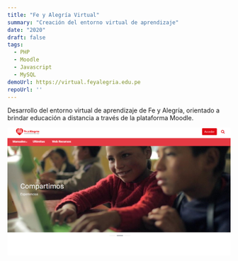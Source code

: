 ```yaml
---
title: "Fe y Alegría Virtual"
summary: "Creación del entorno virtual de aprendizaje"
date: "2020"
draft: false
tags:
  - PHP
  - Moodle
  - Javascript
  - MySQL
demoUrl: https://virtual.feyalegria.edu.pe
repoUrl: ''
---
```


Desarrollo del entorno virtual de aprendizaje de Fe y Alegría, orientado a brindar educación a distancia a través de la
plataforma Moodle.

![Fe y Alegría](../../../../public/proyectos/fe_y_alegria.png)